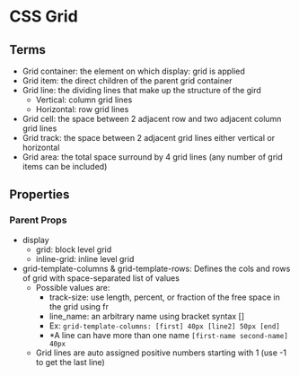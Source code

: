 # CSS Grid

## Terms
- Grid container: the element on which display: grid is applied
- Grid item: the direct children of the parent grid container
- Grid line: the dividing lines that make up the structure of the gird
  - Vertical: column grid lines
  - Horizontal: row grid lines
- Grid cell: the space between 2 adjacent row and two adjacent column grid lines
- Grid track: the space between 2 adjacent grid lines either vertical or horizontal
- Grid area: the total space surround by 4 grid lines (any number of grid items can be included)

## Properties

### Parent Props
- display
  - grid: block level grid
  - inline-grid: inline level grid
- grid-template-columns & grid-template-rows: Defines the cols and rows of grid with space-separated list of values
  - Possible values are:
    - track-size: use length, percent, or fraction of the free space in the grid using fr
    - line_name: an arbitrary name using bracket syntax []
    - Ex: `grid-template-columns: [first] 40px [line2] 50px [end]`
    - *A line can have more than one name `[first-name second-name] 40px`
  - Grid lines are auto assigned positive numbers  starting with 1 (use -1 to get the last line)